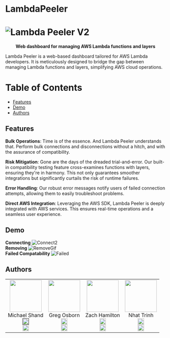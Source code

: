 # LambdaPeeler
# ![Lambda Peeler V2](https://github.com/oslabs-beta/LambdaPeeler/assets/135868272/d2dcfdf0-d4a3-4549-b2a0-57f69f7c3f81)

<p align="center"><strong>Web dashboard for managing AWS Lambda functions and layers</strong></p>
Lambda Peeler is a web-based dashboard tailored for AWS Lambda developers. It is meticulously designed to bridge the gap between managing Lambda functions and layers, simplifying AWS cloud operations.

# Table of Contents
- [Features](#features)
- [Demo](#demo)
- [Authors](#authors)
## Features
**Bulk Operations**: Time is of the essence. And Lambda Peeler understands that. Perform bulk connections and disconnections without a hitch, and with the assurance of compatibility.  

**Risk Mitigation**: Gone are the days of the dreaded trial-and-error. Our built-in compatibility testing feature cross-examines functions with layers, ensuring they're in harmony. This not only guarantees smoother integrations but significantly curtails the risk of runtime failures.  

**Error Handling**: Our robust error messages notify users of failed connection attempts, allowing them to easily troubleshoot problems.

**Direct AWS Integration**: Leveraging the AWS SDK, Lambda Peeler is deeply integrated with AWS services. This ensures real-time operations and a seamless user experience.  

## Demo
**Connecting**
![Connect2](https://github.com/oslabs-beta/LambdaPeeler/assets/135868272/8159a173-0024-4f7b-b315-5e710203128f)        
**Removing**
![RemoveGif](https://github.com/oslabs-beta/LambdaPeeler/assets/135868272/532bfef1-75f4-4843-ab00-d3eb4f60edf0)        
**Failed Compatability**
![Failed](https://github.com/oslabs-beta/LambdaPeeler/assets/135868272/ab1706a9-82e4-4660-89ef-5e51093543ba)    

## Authors
<table>
    <tr>
        <td align="center">
            <img src="https://github.com/oslabs-beta/LambdaPeeler/assets/135868272/8375918d-26df-470e-977c-e579b9d19e1b" width="100">
            <br>
            Michael Shand
            <br>
            <a href="">
                <img src="https://github.com/oslabs-beta/LambdaPeeler/assets/135868272/4c88307f-f388-4c61-b301-695526fdec0d" width="20" alt="GitHub">
            </a>
            <br>
            <a href="https://www.linkedin.com/in/michael-shand-0a2924163/">
                <img src="https://github.com/oslabs-beta/LambdaPeeler/assets/135868272/a52096b1-552d-4c57-982c-3f22023ed68a" width="20" alt="LinkedIn">
            </a>
        </td>
        <td align="center">
            <img src="https://github.com/oslabs-beta/LambdaPeeler/assets/135868272/b266f84f-9d5f-436b-aaae-93aacf16aae3" width="100">
            <br>
            Greg Osborn
            <br>
            <a href="https://github.com/greg-osborn">
                <img src="https://github.com/oslabs-beta/LambdaPeeler/assets/135868272/4c88307f-f388-4c61-b301-695526fdec0d" width="20" alt="GitHub">
            </a>
            <br>
            <a href="https://www.linkedin.com/in/gregdosborn/">
                <img src="https://github.com/oslabs-beta/LambdaPeeler/assets/135868272/a52096b1-552d-4c57-982c-3f22023ed68a" width="20" alt="LinkedIn">
            </a>
        </td>
        <td align="center">
            <img src="https://github.com/oslabs-beta/LambdaPeeler/assets/135868272/053246c1-1360-4bb0-a548-5387298b5ef6" width="100">
            <br>
            Zach Hamilton
            <br>
            <a href="https://github.com/ZachMHamilton">
                <img src="https://github.com/oslabs-beta/LambdaPeeler/assets/135868272/4c88307f-f388-4c61-b301-695526fdec0d" width="20" alt="GitHub">
            </a>
            <br>
            <a href="https://www.linkedin.com/in/zach-m-hamilton/">
                <img src="https://github.com/oslabs-beta/LambdaPeeler/assets/135868272/a52096b1-552d-4c57-982c-3f22023ed68a" width="20" alt="LinkedIn">
            </a>
        </td>
        <td align="center">
            <img src="https://github.com/oslabs-beta/LambdaPeeler/assets/135868272/6c10ba8b-71a2-4fc1-9bde-b793d8780a24" width="100">
            <br>
            Nhat Trinh
            <br>
            <a href="https://github.com/Nhat-Trinh1">
                <img src="https://github.com/oslabs-beta/LambdaPeeler/assets/135868272/4c88307f-f388-4c61-b301-695526fdec0d" width="20" alt="GitHub">
            </a>
            <br>
            <a href="https://www.linkedin.com/in/nhattrinh/">
                <img src="https://github.com/oslabs-beta/LambdaPeeler/assets/135868272/a52096b1-552d-4c57-982c-3f22023ed68a" width="20" alt="LinkedIn">
            </a>
        </td>
    </tr>
</table>

